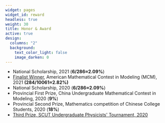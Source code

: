 ```yaml
---
widget: pages
widget_id: reward
headless: true
weight: 30
title: Honor & Award
active: true
design:
  columns: "2"
  background:
    text_color_light: false
    image_darken: 0
---
```

<!--StartFragment-->

* National Scholarship, 2021 (**6/286≈2.09%**)
* [Finalist Winner](https://www.csyixinliu.com/materials/2021mcm_f.pdf), American Mathematical Contest in Modeling (MCM), 2021  **(284/10061≈2.82%)**
* National Scholarship, 2020 (**6/286≈2.09%**)
* Provincial First Prize, China Undergraduate Mathematical Contest in Modeling, 2020 (**9%**)
* Provincial Second Prize, Mathematics competition of Chinese College Students, 2020 (**18%**)
* [Third Prize, SCUT Undergraduate Physicists' Tournament, 2020](http://47.119.188.215:7080/Cartesian_Diver.pdf)

<!--EndFragment-->